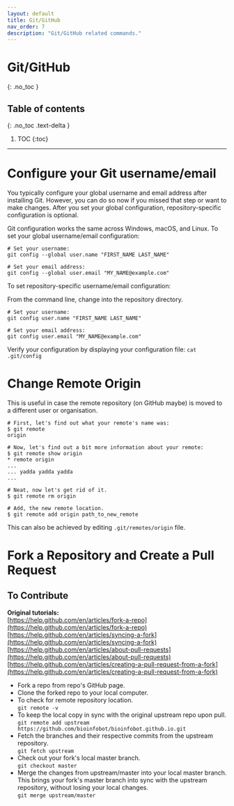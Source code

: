 ```yaml
---
layout: default
title: Git/GitHub
nav_order: 7
description: "Git/GitHub related commands."
---
```


# Git/GitHub
{: .no_toc }

## Table of contents
{: .no_toc .text-delta }

1. TOC
{:toc}

---
# Configure your Git username/email

You typically configure your global username and email address after installing Git. However, you can do so now if you missed that step or want to make changes. After you set your global configuration, repository-specific configuration is optional.

Git configuration works the same across Windows, macOS, and Linux.
To set your global username/email configuration:

```
# Set your username:
git config --global user.name "FIRST_NAME LAST_NAME"

# Set your email address:
git config --global user.email "MY_NAME@example.com"
```

To set repository-specific username/email configuration:

From the command line, change into the repository directory.

```
# Set your username:
git config user.name "FIRST_NAME LAST_NAME"

# Set your email address:
git config user.email "MY_NAME@example.com"
```

Verify your configuration by displaying your configuration file:
`cat .git/config`

# Change Remote Origin

This is useful in case the remote repository (on GitHub maybe) is moved to a different user or organisation. 

```
# First, let's find out what your remote's name was:
$ git remote
origin

# Now, let's find out a bit more information about your remote:
$ git remote show origin
* remote origin
...
... yadda yadda yadda
...

# Neat, now let's get rid of it.
$ git remote rm origin

# Add, the new remote location.
$ git remote add origin path_to_new_remote
```

This can also be achieved by editing `.git/remotes/origin` file.

# Fork a Repository and Create a Pull Request
## To Contribute
**Original tutorials:**  
[https://help.github.com/en/articles/fork-a-repo](https://help.github.com/en/articles/fork-a-repo)  
[https://help.github.com/en/articles/syncing-a-fork](https://help.github.com/en/articles/syncing-a-fork)  
[https://help.github.com/en/articles/about-pull-requests](https://help.github.com/en/articles/about-pull-requests)  
[https://help.github.com/en/articles/creating-a-pull-request-from-a-fork](https://help.github.com/en/articles/creating-a-pull-request-from-a-fork)  


* Fork a repo from repo's GitHub page.
* Clone the forked repo to your local computer. 
* To check for remote repository location.  
`git remote -v`
* To keep the local copy in sync with the original upstream repo upon pull.  
`git remote add upstream https://github.com/bioinfobot/bioinfobot.github.io.git`
* Fetch the branches and their respective commits from the upstream repository.     
`git fetch upstream`
* Check out your fork's local master branch.  
`git checkout master`
* Merge the changes from upstream/master into your local master branch. This brings your fork's master branch into sync with the upstream repository, without losing your local changes.  
`git merge upstream/master`

